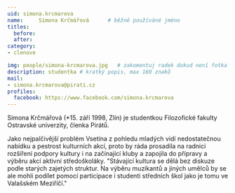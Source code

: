 ```yaml
---
uid: simona.krcmarova
name:     Simona Krčmářová  	# běžně používáné jméno
titles:
  before: 
  after:
category:
- clenove

img: people/simona-krcmarova.jpg   # zakomentuj radek dokud není fotka
description: studentka # kratký popis, max 160 znaků
mail:
- simona.krcmarova@pirati.cz
profiles:
  facebook: https://www.facebook.com/simona.krcmarova
---
```


Simona Krčmářová (*15. září 1998, Zlín) je studentkou Filozofické fakulty Ostravské univerzity, členka Pirátů.

Jako nejpalčivější problém Vsetína z pohledu mladých vidí nedostatečnou nabídku a pestrost kulturních akcí, proto by ráda prosadila na radnici rozšíření podpory kultury i na začínající kluby a zapojila do přípravy a výběru akcí aktivní středoškoláky. "Stávající kultura se dělá bez diskuze podle starých zajetých struktur. Na výběru muzikantů a jiných umělců by se ale mohli podílet pomocí participace i studenti středních škol jako je tomu ve Valašském Meziříčí."

